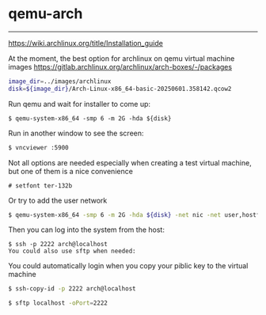 # qemu-arch

---

https://wiki.archlinux.org/title/Installation_guide

At the moment, the best option for archlinux on qemu  virtual machine images https://gitlab.archlinux.org/archlinux/arch-boxes/-/packages


```bash
image_dir=../images/archlinux
disk=${image_dir}/Arch-Linux-x86_64-basic-20250601.358142.qcow2
```

Run qemu and wait for installer to come up:
```
$ qemu-system-x86_64 -smp 6 -m 2G -hda ${disk}
```
Run in another window to see the screen:



```bash
$ vncviewer :5900
```

Not all options are needed especially when creating a test virtual machine, but one of them is a nice convenience
```
# setfont ter-132b
```


Or try to add the user network

```bash
$ qemu-system-x86_64 -smp 6 -m 2G -hda ${disk} -net nic -net user,hostfwd=tcp::2222-:22
```
Then you can log into the system from the host:

```
$ ssh -p 2222 arch@localhost
You could also use sftp when needed:
```
You could automatically login when you copy your piblic key to the virtual machine
```bash
$ ssh-copy-id -p 2222 arch@localhost
```

```bash
$ sftp localhost -oPort=2222
```


